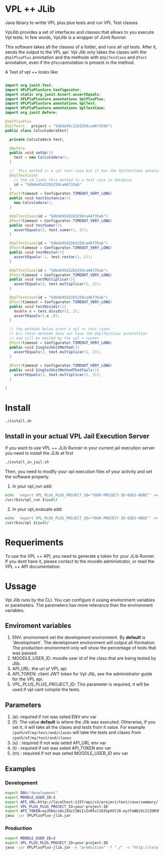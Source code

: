 # VPL ++ JLib

Java library to writte VPL plus plus tests and run VPL Test classes

VplJlib provides a set of interfaces and classes that allows to you execute Vpl tests. In few words, VplJlib is a wrapper of JUnit Runner.

This software takes all the classes of a folder, and runs all vpl tests. After it, sends the output to the VPL api. Vpl Jlib only takes the clases with the `@VplPlusPlus` annotation and the methods with `@VplTestCase` and `@Test` annotation, even if  the `@Test`annotation is present in the method.

A Test of vpl ++ looks like:

```java

import org.junit.Test;
import VPLPluPlusCore.Configurator;
import static org.junit.Assert.assertEquals;
import VPLPluPlusCore.annotations.VplPlusPlus;
import VPLPluPlusCore.annotations.VplTest;
import VPLPluPlusCore.annotations.VplTestCase;
import org.junit.Before;

@VplPlusPlus
@VplTest(   project = "5dbde95c22b5259ca46f359d")
public class CalculadoraTest{

  private Calculadora test;

  @Before
  public void setUp(){
    test = new Calculadora();
  }

  //  This method is a vpl test case b/c it has the VplTestCase annotation
  @VplTestCase(
    // the id links this method to a test case in database
    id = "5dbde95d22b5259ca46f35ab"
  )
  @Test(timeout = Configurator.TIMEOUT_VERY_LONG)
  public void testInstancia(){
    new Calculadora();
  }

  @VplTestCase(id = "5dbde95d22b5259ca46f35ab")
  @Test(timeout = Configurator.TIMEOUT_VERY_LONG)
  public void testSumar(){
    assertEquals(3, test.sumar(1, 2));
  }

  @VplTestCase(id = "5dbde95d22b5259ca46f35ab")
  @Test(timeout = Configurator.TIMEOUT_VERY_LONG)
  public void testRestar(){
    assertEquals(-1, test.restar(1, 2));
  }

  @VplTestCase(id = "5dbde95d22b5259ca46f35ab")
  @Test(timeout = Configurator.TIMEOUT_VERY_LONG)
  public void testMultiplicar(){
    assertEquals(3, test.multiplicar(1, 2));
  }

  @VplTestCase(id = "5dbde95d22b5259ca46f35ab")
  @Test(timeout = Configurator.TIMEOUT_VERY_LONG)
  public void testDividir(){
    double x = test.dividir(2, 2);
    assertEquals(1,x ,0);
  }

  // the methods below arent a vpl ++ test cases
  // b/c those methods does not have the @VplTestCase annotattion
  // and will be omited by the vpl + runner
  @Test(timeout = Configurator.TIMEOUT_VERY_LONG)
  public void SingleJUnitMethod(){
    assertEquals(2, test.multiplicar(1, 2));
  }
  
  @Test(timeout = Configurator.TIMEOUT_VERY_LONG)
  public void SingleJUnitMethodThatFails(){
    assertEquals(3, test.multiplicar(1, 2));
  }

}

```

# Install 

```sh
./install.sh
```

## Install in your actual VPL Jail Execution Server

If you want to use VPL ++ JLib Runner in your current jail execution server you need to install the JLib at first

```sh
./install_in_jail.sh
```

Then, you need to modify your vpl execution files of your activity and set the software properly.

1. In your vpl_run add:
```sh
echo  'export VPL_PLUS_PLUS_PROJECT_ID="YOUR-PROJECT-ID-GOES-HERE"' >> vpl_environment.sh
/usr/bin/vpl_run $(pwd)/
```
2. In your vpl_evaluate add:
```sh
echo  'export VPL_PLUS_PLUS_PROJECT_ID="YOUR-PROJECT-ID-GOES-HERE"' >> vpl_environment.sh
/usr/bin/vpl $(pwd)/
```

# Requeriments

To use the VPL ++  API, you need to generate a token for your JLib Runner. If you dont have it, please contact to the moodle administrator, or read the VPL ++ API documentation.

# Ussage

Vpl Jlib runs by the CLI. You can configure it ussing environment variables or parameters. The paremeters has more relevance than the environment variables.


## Enviroment variables

1. ENV: environment set the development environment. By **default** is 'development`.  The development environment will output all iformation. The production environment only will show the percentage of tests that was passed.
2. MOODLE_USER_ID: moodle user id of the class that are being tested by Jlib.
3. API_URL: the url of VPL api
4. API_TOKEN:  client JWT token for Vpl Jlib, see the administrator guide for the VPL api.
5. VPL_PLUS_PLUS_PROJECT_ID: This parameter is required, it will be used if vpl cant compile the tests.

## Parameters

1. (e): required if not was seted ENV env var
2. (f): The value **default** is where the Jlib was executed. Otherwise, if you set it, it will take all the clases and tests from it value. For example `/path/of/my/test/and/clases` will take the tests and clases from `/path/of/my/test/and/clases`
3. (u) : required if not was seted API_URL env var
4. (t) : required if not was seted API_TOKEN env var
5. (m) : required if not was seted MOODLE_USER_ID env var

## Examples

### Development

```sh
export ENV="development"
export MOODLE_USER_ID=3
export API_URL=http://localhost:1337/api/v1/project/test/case/summary/
export VPL_PLUS_PLUS_PROJECT_ID=your-project-ID
export API_TOKEN=eyJhbGciOiJIUzI1NiIsInR5cCI6IkpXVCJ9.eyJfaWQiOiI1ZGM3M2Q4NmUxOTY2NGFkY2U2ZmI1ZTgiLCJpZCI6LTE1NzMzMzg1MDIzNTEsInVzZXJuYW1lIjoiYXBwIiwidHlwZSI6ImFwaV9jbGllbnQiLCJpYXQiOjE1NzMzMzg1MDJ9.Liim08kZkPPlT-v5yKW9-ywvWpCSmyBMns7i8vFbIIg
java -jar VPLPlusPlus-jlib.jar
```

### Production
```sh
export MOODLE_USER_ID=3
export VPL_PLUS_PLUS_PROJECT_ID=your-project-ID
java -jar VPLPlusPlus-jlib.jar -e "production" -f "./" -u "http://localhost:1337/api/v1/project/test/case/summary/" -t "eyJhbGciOiJIUzI1NiIsInR5cCI6IkpXVCJ9.eyJfaWQiOiI1ZGM3M2Q4NmUxOTY2NGFkY2U2ZmI1ZTgiLCJpZCI6LTE1NzMzMzg1MDIzNTEsInVzZXJuYW1lIjoiYXBwIiwidHlwZSI6ImFwaV9jbGllbnQiLCJpYXQiOjE1NzMzMzg1MDJ9.Liim08kZkPPlT-v5yKW9-ywvWpCSmyBMns7i8vFbIIg"
```
